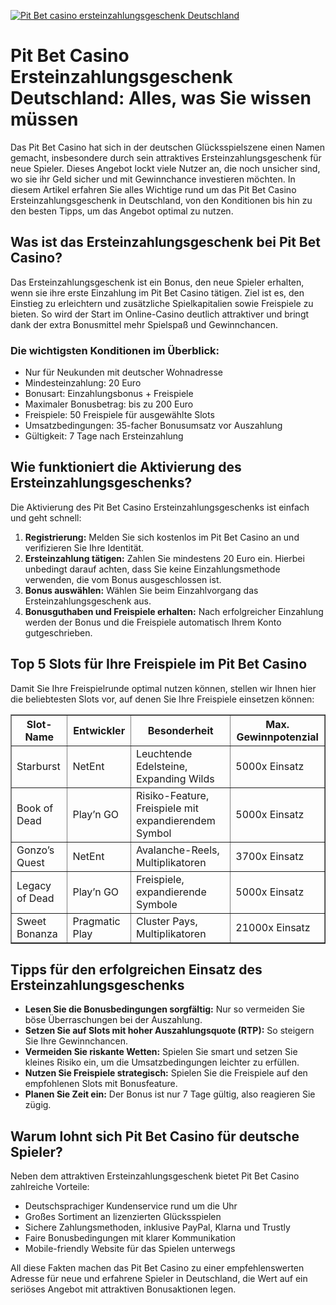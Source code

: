 [![Pit Bet casino ersteinzahlungsgeschenk Deutschland](https://123-caf.pages.dev/gitsignup.png)](https://vrmoo.ru/Bt82HjjY)

<h1>Pit Bet Casino Ersteinzahlungsgeschenk Deutschland: Alles, was Sie wissen müssen</h1>  <p>Das Pit Bet Casino hat sich in der deutschen Glücksspielszene einen Namen gemacht, insbesondere durch sein attraktives Ersteinzahlungsgeschenk für neue Spieler. Dieses Angebot lockt viele Nutzer an, die noch unsicher sind, wo sie ihr Geld sicher und mit Gewinnchance investieren möchten. In diesem Artikel erfahren Sie alles Wichtige rund um das Pit Bet Casino Ersteinzahlungsgeschenk in Deutschland, von den Konditionen bis hin zu den besten Tipps, um das Angebot optimal zu nutzen.</p>  <h2>Was ist das Ersteinzahlungsgeschenk bei Pit Bet Casino?</h2>  <p>Das Ersteinzahlungsgeschenk ist ein Bonus, den neue Spieler erhalten, wenn sie ihre erste Einzahlung im Pit Bet Casino tätigen. Ziel ist es, den Einstieg zu erleichtern und zusätzliche Spielkapitalien sowie Freispiele zu bieten. So wird der Start im Online-Casino deutlich attraktiver und bringt dank der extra Bonusmittel mehr Spielspaß und Gewinnchancen.</p>  <h3>Die wichtigsten Konditionen im Überblick:</h3> <ul>   <li>Nur für Neukunden mit deutscher Wohnadresse</li>   <li>Mindesteinzahlung: 20 Euro</li>   <li>Bonusart: Einzahlungsbonus + Freispiele</li>   <li>Maximaler Bonusbetrag: bis zu 200 Euro</li>   <li>Freispiele: 50 Freispiele für ausgewählte Slots</li>   <li>Umsatzbedingungen: 35-facher Bonusumsatz vor Auszahlung</li>   <li>Gültigkeit: 7 Tage nach Ersteinzahlung</li> </ul>  <h2>Wie funktioniert die Aktivierung des Ersteinzahlungsgeschenks?</h2>  <p>Die Aktivierung des Pit Bet Casino Ersteinzahlungsgeschenks ist einfach und geht schnell:</p> <ol>   <li><strong>Registrierung:</strong> Melden Sie sich kostenlos im Pit Bet Casino an und verifizieren Sie Ihre Identität.</li>   <li><strong>Ersteinzahlung tätigen:</strong> Zahlen Sie mindestens 20 Euro ein. Hierbei unbedingt darauf achten, dass Sie keine Einzahlungsmethode verwenden, die vom Bonus ausgeschlossen ist.</li>   <li><strong>Bonus auswählen:</strong> Wählen Sie beim Einzahlvorgang das Ersteinzahlungsgeschenk aus.</li>   <li><strong>Bonusguthaben und Freispiele erhalten:</strong> Nach erfolgreicher Einzahlung werden der Bonus und die Freispiele automatisch Ihrem Konto gutgeschrieben.</li> </ol>  <h2>Top 5 Slots für Ihre Freispiele im Pit Bet Casino</h2>  <p>Damit Sie Ihre Freispielrunde optimal nutzen können, stellen wir Ihnen hier die beliebtesten Slots vor, auf denen Sie Ihre Freispiele einsetzen können:</p>  <table border="1" cellpadding="6" cellspacing="0" style="border-collapse: collapse; width: 100%; max-width: 600px;">   <thead>     <tr>       <th>Slot-Name</th>       <th>Entwickler</th>       <th>Besonderheit</th>       <th>Max. Gewinnpotenzial</th>     </tr>   </thead>   <tbody>     <tr>       <td>Starburst</td>       <td>NetEnt</td>       <td>Leuchtende Edelsteine, Expanding Wilds</td>       <td>5000x Einsatz</td>     </tr>     <tr>       <td>Book of Dead</td>       <td>Play’n GO</td>       <td>Risiko-Feature, Freispiele mit expandierendem Symbol</td>       <td>5000x Einsatz</td>     </tr>     <tr>       <td>Gonzo’s Quest</td>       <td>NetEnt</td>       <td>Avalanche-Reels, Multiplikatoren</td>       <td>3700x Einsatz</td>     </tr>     <tr>       <td>Legacy of Dead</td>       <td>Play’n GO</td>       <td>Freispiele, expandierende Symbole</td>       <td>5000x Einsatz</td>     </tr>     <tr>       <td>Sweet Bonanza</td>       <td>Pragmatic Play</td>       <td>Cluster Pays, Multiplikatoren</td>       <td>21000x Einsatz</td>     </tr>   </tbody> </table>  <h2>Tipps für den erfolgreichen Einsatz des Ersteinzahlungsgeschenks</h2>  <ul>   <li><strong>Lesen Sie die Bonusbedingungen sorgfältig:</strong> Nur so vermeiden Sie böse Überraschungen bei der Auszahlung.</li>   <li><strong>Setzen Sie auf Slots mit hoher Auszahlungsquote (RTP):</strong> So steigern Sie Ihre Gewinnchancen.</li>   <li><strong>Vermeiden Sie riskante Wetten:</strong> Spielen Sie smart und setzen Sie kleines Risiko ein, um die Umsatzbedingungen leichter zu erfüllen.</li>   <li><strong>Nutzen Sie Freispiele strategisch:</strong> Spielen Sie die Freispiele auf den empfohlenen Slots mit Bonusfeature.</li>   <li><strong>Planen Sie Zeit ein:</strong> Der Bonus ist nur 7 Tage gültig, also reagieren Sie zügig.</li> </ul>  <h2>Warum lohnt sich Pit Bet Casino für deutsche Spieler?</h2>  <p>Neben dem attraktiven Ersteinzahlungsgeschenk bietet Pit Bet Casino zahlreiche Vorteile:</p> <ul>   <li>Deutschsprachiger Kundenservice rund um die Uhr</li>   <li>Großes Sortiment an lizenzierten Glücksspielen</li>   <li>Sichere Zahlungsmethoden, inklusive PayPal, Klarna und Trustly</li>   <li>Faire Bonusbedingungen mit klarer Kommunikation</li>   <li>Mobile-friendly Website für das Spielen unterwegs</li> </ul>  <p>All diese Fakten machen das Pit Bet Casino zu einer empfehlenswerten Adresse für neue und erfahrene Spieler in Deutschland, die Wert auf ein seriöses Angebot mit attraktiven Bonusaktionen legen.</p>